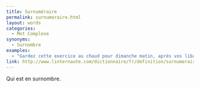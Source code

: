 ```yaml
---
title: Surnuméraire
permalink: surnumeraire.html
layout: words
categories:
  - Mot Complexe
synonyms:
  - Surnombre
examples:
  - "Gardez cette exercice au chaud pour dimanche matin, après vos libations surnuméraires, vite un roboratif !"
link: http://www.linternaute.com/dictionnaire/fr/definition/surnumeraire/
---
```


Qui est en surnombre.
